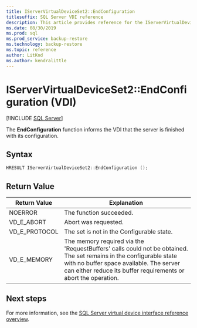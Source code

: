 ```yaml
---
title: IServerVirtualDeviceSet2::EndConfiguration
titlesuffix: SQL Server VDI reference
description: This article provides reference for the IServerVirtualDeviceSet2::EndConfiguration command.
ms.date: 08/30/2019
ms.prod: sql
ms.prod_service: backup-restore
ms.technology: backup-restore
ms.topic: reference
author: LitKnd
ms.author: kendralittle
---
```


# IServerVirtualDeviceSet2::EndConfiguration (VDI)

[!INCLUDE [SQL Server](../../../includes/applies-to-version/sqlserver.md)]

The **EndConfiguration** function informs the VDI that the server is finished with its configuration.

## Syntax

```c
HRESULT IServerVirtualDeviceSet2::EndConfiguration ();
```

## Return Value

|Return Value | Explanation |
|---|---|
| NOERROR | The function succeeded. |
| VD_E_ABORT | Abort was requested. |
| VD_E_PROTOCOL | The set is not in the Configurable state. |
| VD_E_MEMORY | The memory required via the 'RequestBuffers' calls could not be obtained. The set remains in the configurable state with no buffer space available. The server can either reduce its buffer requirements or abort the operation. |

## Next steps

For more information, see the [SQL Server virtual device interface reference overview](reference-virtual-device-interface.md).